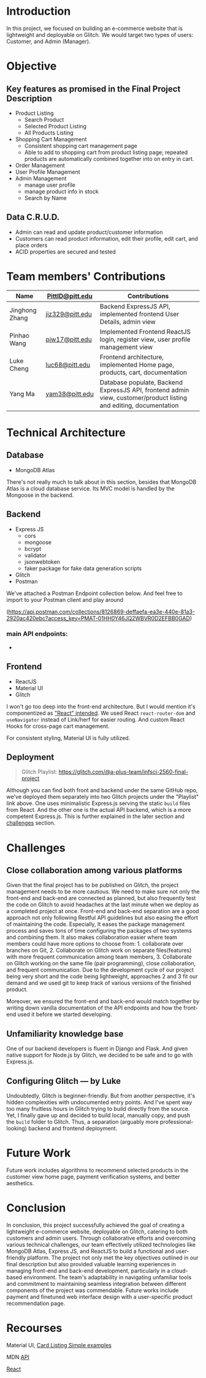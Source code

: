 # Introduction

In this project, we focused on building an e-commerce website that is lightweight and deployable on Glitch. We would target two types of users: Customer, and Admin (Manager).

# Objective

## Key features as promised in the Final Project Description

- Product Listing 
    - Search Product
    - Selected Product Listing
    - All Products Listing
- Shopping Cart Management
    - Consistent shopping cart management page
    - Able to add to shopping cart from product listing page; repeated products are automatically combined together into on entry in cart.
- Order Management
- User Profile Management
- Admin Management
    - manage user profile
    - manage product info in stock
    - Search by Name

## Data C.R.U.D.

- Admin can read and update product/customer information
- Customers can read product information, edit their profile, edit cart, and place orders
- ACID properties are secured and tested

# Team members' Contributions

| Name           | PittID@pitt.edu | Contributions                                                                                                      |
|----------------|-----------------|--------------------------------------------------------------------------------------------------------------------|
| Jinghong Zhang | jiz329@pitt.edu | Backend ExpressJS API, implemented frontend User Details, admin view                                               |
| Pinhao Wang    | piw17@pitt.edu  | Implemented Frontend ReactJS login, register view, user profile management view                                    |
| Luke Cheng     | luc68@pitt.edu  | Frontend architecture, implemented Home page, products, cart, documentation                                        |
| Yang Ma        | yam38@pitt.edu  | Database populate, Backend ExpressJS API, frontend admin view, customer/product listing and editing, documentation |

# Technical Architecture

## Database

- MongoDB Atlas

There's not really much to talk about in this section, besides that MongoDB Atlas is a cloud database service. Its MVC model is handled by the Mongoose in the backend.

## Backend

- Express JS
    - cors
    - mongoose
    - bcrypt
    - validator
    - jsonwebtoken
    - faker package for fake data generation scripts
- Glitch
- Postman

We've attached a Postman Endpoint collection below. And feel free to import to your Postman client and play around

(https://api.postman.com/collections/8126869-deffaefa-ea3e-440e-81a3-2920ac420ebc?access_key=PMAT-01HH0Y46JQ2WBVR0D2EFBB0GAD)
### main API endpoints:
- 
## Frontend

- ReactJS
- Material UI
- Glitch

I won't go too deep into the front-end architecture. But I would mention it's componentized as ["React" intended](https://react.dev/learn/thinking-in-react). We used React `react-router-dom` and `useNavigator` instead of Link/herf for easier routing. And custom React Hooks for cross-page cart management.

For consistent styling, Material UI is fully utilized.

## Deployment

> Glitch Playlist: https://glitch.com/@a-plus-team/infsci-2560-final-project

Although you can find both front and backend under the same GitHub repo, we've deployed them separately into two Glitch projects under the "Playlist" link above. One uses minimalistic Express.js serving the static `build` files from React. And the other one is the actual API backend, which is a more competent Express.js. This is further explained in the later section and [challenges](#configuring-glitch--by-luke) section.

# Challenges
## Close collaboration among various platforms
Given that the final project has to be published on Glitch, the project management needs to be more cautious. We need to make sure not only the front-end and back-end are connected as planned, but also frequently test the code on Glitch to avoid headaches at the last minute when we deploy as a completed project at once.  Front-end and back-end separation are a good approach not only following Restful API guidelines but also easing the effort of maintaining the code. Especially, It eases the package management process and saves tons of time configuring the packages of two systems and combining them. It also makes collaboration easier where team members could have more options to choose from: 1. collaborate over branches on Git, 2. Collaborate on Glitch work on separate files(features) with more frequent communication among team members, 3. Collaborate on Glitch working on the same file (pair programming), close collaboration, and frequent communication. Due to the development cycle of our project being very short and the code being lightweight, approaches 2 and 3 fit our demand and we used git to keep track of various versions of the finished product. 

Moreover, we ensured the front-end and back-end would match together by writing down vanilla documentation of the API endpoints and how the front-end used it before we started developing.

## Unfamiliarity knowledge base

One of our backend developers is fluent in Django and Flask. And given native support for Node.js by Glitch, we decided to be safe and to go with Express.js.

## Configuring Glitch — by Luke

Undoubtedly, Glitch is beginner-friendly. But from another perspective, it's hidden complexities with undocumented entry points. And I've spent way too many fruitless hours in Glitch trying to build directly from the source. Yet, I finally gave up and decided to build local, manually copy, and push the `build` folder to Glitch. Thus, a separation (arguably more professional-looking) backend and frontend deployment. 

# Future Work
Future work includes algorithms to recommend selected products in the customer view home page, payment verification systems, and better aesthetics. 

# Conclusion
In conclusion, this project successfully achieved the goal of creating a lightweight e-commerce website, deployable on Glitch, catering to both customers and admin users. Through collaborative efforts and overcoming various technical challenges, our team effectively utilized technologies like MongoDB Atlas, Express JS, and ReactJS to build a functional and user-friendly platform. The project not only met the key objectives outlined in our final description but also provided valuable learning experiences in managing front-end and back-end development, particularly in a cloud-based environment. The team's adaptability in navigating unfamiliar tools and commitment to maintaining seamless integration between different components of the project was commendable. Future works include payment and finetuned web interface design with a user-specific product recommendation page.
# Recourses

Material UI, [Card Listing Simple examples](https://codesandbox.io/p/sandbox/infinite-scroll-react-material-ui-zpuj3?file=%2Fsrc%2Findex.js%3A9%2C12)

MDN [API](https://developer.mozilla.org/en-US/docs/Web/API/)

[React](https://react.dev)
